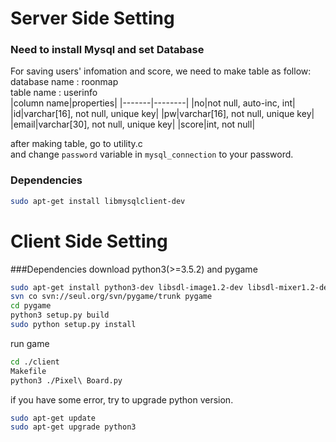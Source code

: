 # Server Side Setting 

### Need to install Mysql and set Database
For saving users' infomation and score, we need to make table as follow:<br>
database name : roonmap<br>
table name : userinfo <br>
|column name|properties|
|-------|--------|
|no|not null, auto-inc, int|
|id|varchar[16], not null, unique key|
|pw|varchar[16], not null, unique key|
|email|varchar[30], not null, unique key|
|score|int, not null|

after making table, go to utility.c<br>
and change `password` variable in `mysql_connection` to your password. 

### Dependencies 
```sh
sudo apt-get install libmysqlclient-dev 
````

# Client Side Setting
###Dependencies
download python3(>=3.5.2) and pygame<br> 
```sh
sudo apt-get install python3-dev libsdl-image1.2-dev libsdl-mixer1.2-dev libsdl-ttf2.0-dev libsdl1.2-dev libsmpeg-dev python-numpy subversion libportmidi-de
svn co svn://seul.org/svn/pygame/trunk pygame
cd pygame
python3 setup.py build
sudo python setup.py install 
```
run game
```sh
cd ./client
Makefile
python3 ./Pixel\ Board.py
```

if you have some error, try to upgrade python version.
```sh
sudo apt-get update
sudo apt-get upgrade python3
```
